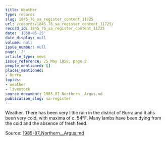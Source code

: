 ```yaml
---
title: Weather
type: records
slug: 1845_76_sa_register_content_11725
url: /records/1845_76_sa_register_content_11725/
record_id: 1845_76_sa_register_content_11725
date: '1858-05-25'
date_display: null
volume: null
issue_number: null
page: '2'
article_type: news
issue_reference: 25 May 1858, page 2
people_mentioned: []
places_mentioned:
- Burra
topics:
- weather
- livestock
source_document: 1985-87_Northern__Argus.md
publication_slug: sa-register
---
```


Weather.  There has been very little rain in the district of Burra and it ahs been very cold, with maxima of c. 54°F.  Many lambs have been dying from the cold and the absence of fresh feed.


Source: [1985-87_Northern__Argus.md](/downloads/markdown/1985-87_Northern__Argus.md)
